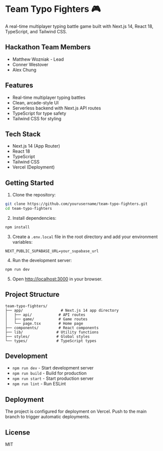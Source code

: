 # Team Typo Fighters 🎮

A real-time multiplayer typing battle game built with Next.js 14, React 18, TypeScript, and Tailwind CSS.

## Hackathon Team Members
- Matthew Wozniak - Lead
- Conner Westover
- Alex Chung

## Features

- Real-time multiplayer typing battles
- Clean, arcade-style UI
- Serverless backend with Next.js API routes
- TypeScript for type safety
- Tailwind CSS for styling

## Tech Stack

- Next.js 14 (App Router)
- React 18
- TypeScript
- Tailwind CSS
- Vercel (Deployment)

## Getting Started

1. Clone the repository:
```bash
git clone https://github.com/yourusername/team-typo-fighters.git
cd team-typo-fighters
```

2. Install dependencies:
```bash
npm install
```

3. Create a `.env.local` file in the root directory and add your environment variables:
```env
NEXT_PUBLIC_SUPABASE_URL=your_supabase_url
```

4. Run the development server:
```bash
npm run dev
```

5. Open [http://localhost:3000](http://localhost:3000) in your browser.

## Project Structure

```
team-typo-fighters/
├── app/                 # Next.js 14 app directory
│   ├── api/            # API routes
│   ├── game/           # Game routes
│   └── page.tsx        # Home page
├── components/         # React components
├── lib/               # Utility functions
├── styles/            # Global styles
└── types/             # TypeScript types
```

## Development

- `npm run dev` - Start development server
- `npm run build` - Build for production
- `npm run start` - Start production server
- `npm run lint` - Run ESLint

## Deployment

The project is configured for deployment on Vercel. Push to the main branch to trigger automatic deployments.

## License

MIT 